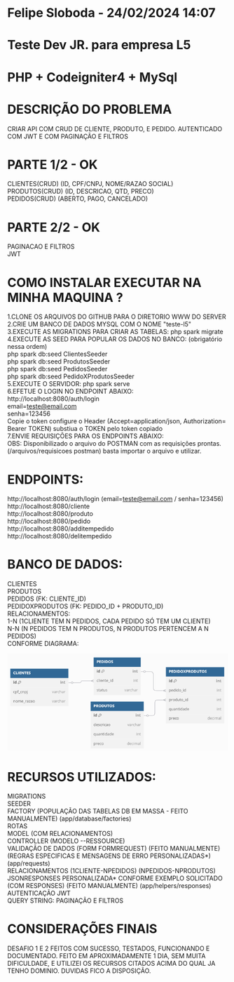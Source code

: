 # Felipe Sloboda - 24/02/2024 14:07  
# Teste Dev JR. para empresa L5  
# PHP + Codeigniter4 + MySql  

# DESCRIÇÃO DO PROBLEMA  
CRIAR API COM CRUD DE CLIENTE, PRODUTO, E PEDIDO. AUTENTICADO COM JWT E COM PAGINAÇÃO E FILTROS  

# PARTE 1/2 - OK  
CLIENTES(CRUD) (ID, CPF/CNPJ, NOME/RAZAO SOCIAL)  
PRODUTOS(CRUD) (ID, DESCRICAO, QTD, PRECO)  
PEDIDOS(CRUD) (ABERTO, PAGO, CANCELADO)  

# PARTE 2/2 - OK  
PAGINACAO E FILTROS  
JWT  

# COMO INSTALAR EXECUTAR NA MINHA MAQUINA ?  
1.CLONE OS ARQUIVOS DO GITHUB PARA O DIRETORIO WWW DO SERVER  
2.CRIE UM BANCO DE DADOS MYSQL COM O NOME "teste-l5"  
3.EXECUTE AS MIGRATIONS PARA CRIAR AS TABELAS: php spark migrate  
4.EXECUTE AS SEED PARA POPULAR OS DADOS NO BANCO: (obrigatório nessa ordem)  
php spark db:seed ClientesSeeder  
php spark db:seed ProdutosSeeder  
php spark db:seed PedidosSeeder  
php spark db:seed PedidoXProdutosSeeder  
5.EXECUTE O SERVIDOR: php spark serve  
6.EFETUE O LOGIN NO ENDPOINT ABAIXO:  
http://localhost:8080/auth/login  
email=teste@email.com  
senha=123456  
Copie o token configure o Header (Accept=application/json, Authorization= Bearer TOKEN) substiua o TOKEN pelo token copiado  
7.ENVIE REQUISIÇÕES PARA OS ENDPOINTS ABAIXO:  
OBS: Disponibilizado o arquivo do POSTMAN com as requisições prontas. (/arquivos/requisicoes postman) basta importar o arquivo e utilizar.  

# ENDPOINTS:  
http://localhost:8080/auth/login (email=teste@email.com / senha=123456)   
http://localhost:8080/cliente  
http://localhost:8080/produto  
http://localhost:8080/pedido  
http://localhost:8080/additempedido  
http://localhost:8080/delitempedido  

# BANCO DE DADOS:  
CLIENTES  
PRODUTOS  
PEDIDOS (FK: CLIENTE_ID)  
PEDIDOXPRODUTOS (FK: PEDIDO_ID + PRODUTO_ID)  
RELACIONAMENTOS:  
1-N (1CLIENTE TEM N PEDIDOS, CADA PEDIDO SÓ TEM UM CLIENTE)  
N-N (N PEDIDOS TEM N PRODUTOS, N PRODUTOS PERTENCEM A N PEDIDOS)  
CONFORME DIAGRAMA:  

![DIAGRAMA BANCO DE DADOS](https://github.com/FelipeSloboda/testeL5/blob/main/Arquivos/DIAGRAMA%20BD.PNG)

# RECURSOS UTILIZADOS:  
MIGRATIONS  
SEEDER  
FACTORY (POPULAÇÃO DAS TABELAS DB EM MASSA - FEITO MANUALMENTE) (app/database/factories)  
ROTAS  
MODEL (COM RELACIONAMENTOS)  
CONTROLLER (MODELO --RESSOURCE)  
VALIDAÇÃO DE DADOS (FORM FORMREQUEST) (FEITO MANUALMENTE) (REGRAS ESPECIFICAS E MENSAGENS DE ERRO PERSONALIZADAS*) (app/requests)  
RELACIONAMENTOS (1CLIENTE-NPEDIDOS) (NPEDIDOS-NPRODUTOS)  
JSONRESPONSES PERSONALIZADA* CONFORME EXEMPLO SOLICITADO (COM RESPONSES) (FEITO MANUALMENTE) (app/helpers/responses)  
AUTENTICAÇÃO JWT  
QUERY STRING: PAGINAÇÃO E FILTROS  

# CONSIDERAÇÕES FINAIS  
DESAFIO 1 E 2 FEITOS COM SUCESSO, TESTADOS, FUNCIONANDO E DOCUMENTADO. FEITO EM APROXIMADAMENTE 1 DIA, SEM MUITA DIFICULDADE, E UTILIZEI OS RECURSOS CITADOS ACIMA DO QUAL JA TENHO DOMINIO. DUVIDAS FICO A DISPOSIÇÃO.  
